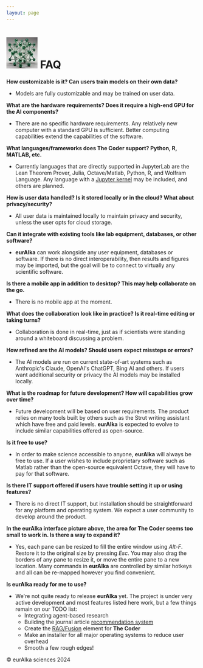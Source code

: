 ```yaml
---
layout: page
---
```






# ![eurAIka-logo-small](/assets/img/site/eurAIka-logo-small.webp) FAQ

**How customizable is it? Can users train models on their own data?**

- Models are fully customizable and may be trained on user data.

**What are the hardware requirements? Does it require a high-end GPU for the AI components?**

- There are no specific hardware requirements. Any relatively new computer with a standard GPU is sufficient. Better computing capabilities extend the capabilities of the software.

**What languages/frameworks does The Coder support? Python, R, MATLAB, etc.**

- Currently languages that are directly supported in JupyterLab are the Lean Theorem Prover, Julia, Octave/Matlab, Python, R, and Wolfram Language. Any language with a [Jupyter kernel](https://github.com/jupyter/jupyter/wiki/Jupyter-kernels) may be included, and others are planned.

**How is user data handled? Is it stored locally or in the cloud? What about privacy/security?**

- All user data is maintained locally to maintain privacy and security, unless the user opts for cloud storage. 

**Can it integrate with existing tools like lab equipment, databases, or other software?** 

- **eurAIka** can work alongside any user equipment, databases or software. If there is no direct interoperability, then results and figures may be imported, but the goal will be to connect to virtually any scientific software.

**Is there a mobile app in addition to desktop? This may help collaborate on the go.**

- There is no mobile app at the moment.

**What does the collaboration look like in practice? Is it real-time editing or taking turns?**

- Collaboration is done in real-time, just as if scientists were standing around a whiteboard discussing a problem.

**How refined are the AI models? Should users expect missteps or errors?**

- The AI models are run on current state-of-art systems such as Anthropic's Claude, OpenAI's ChatGPT, Bing AI and others. If users want additional security or privacy the AI models may be installed locally.

**What is the roadmap for future development? How will capabilities grow over time?**

- Future development will be based on user requirements. The product relies on many tools built by others such as the Strut writing assistant which have free and paid levels. **eurAIka** is expected to evolve to include similar capabilities offered as open-source.

**Is it free to use?** 

- In order to make science accessible to anyone, **eurAIka** will always be free to use. If a user wishes to include proprietary software such as Matlab rather than the open-source equivalent Octave, they will have to pay for that software. 

**Is there IT support offered if users have trouble setting it up or using features?**

- There is no direct IT support, but installation should be straightforward for any platform and operating system. We expect a user community to develop around the product.

**In the eurAIka interface picture above, the area for The Coder seems too small to work in. Is there a way to expand it?**

- Yes, each pane can be resized to fill the entire window using *Alt-F*. Restore it to the original size by pressing *Esc*. You may also drag the borders of any pane to resize it, or move the entire pane to a new location. Many commands in **eurAIka** are controlled by similar hotkeys and all can be re-mapped however you find convenient.

**Is eurAIka ready for me to use?**

- We're not quite ready to release **eurAIka** yet. The project is under very active development and most features listed here work, but a few things remain on our TODO list:
  - Integrating agent-based research
  - Building the journal article [recommendation system](https://www.mdpi.com/2079-8954/11/2/81)
  - Create the [RAG/Fusion](RAG/Fusion) element for **The Coder**
  - Make an installer for all major operating systems to reduce user overhead
  - Smooth a few rough edges!





© eurAIka sciences 2024